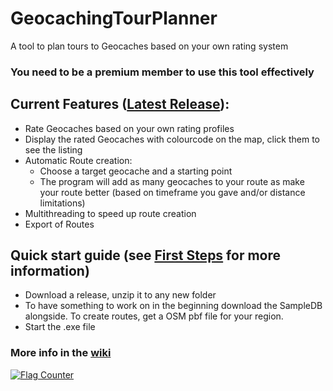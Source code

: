 # GeocachingTourPlanner
A tool to plan tours to Geocaches based on your own rating system

### You need to be a premium member to use this tool effectively
  
## Current Features ([Latest Release](https://github.com/pingurus/GeocachingTourPlanner/releases/)):
* Rate Geocaches based on your own rating profiles
* Display the rated Geocaches with colourcode on the map, click them to see the listing
* Automatic Route creation:
  * Choose a target geocache and a starting point
  * The program will add as many geocaches to your route as make your route better (based on timeframe you gave and/or distance limitations)
* Multithreading to speed up route creation
* Export of Routes

## Quick start guide (see [First Steps](https://github.com/pingurus/GeocachingTourPlanner/wiki/First-Steps) for more information)
* Download a release, unzip it to any new folder
* To have something to work on in the beginning download the SampleDB alongside. To create routes, get a OSM pbf file for your region.
* Start the .exe file

### More info in the [wiki](https://github.com/pingurus/GeocachingTourPlanner/wiki)
<a href="https://info.flagcounter.com/SLT5"><img src="https://s01.flagcounter.com/count2/SLT5/bg_FFFFFF/txt_000000/border_CCCCCC/columns_5/maxflags_20/viewers_0/labels_1/pageviews_0/flags_0/percent_0/" alt="Flag Counter" border="0"></a>
